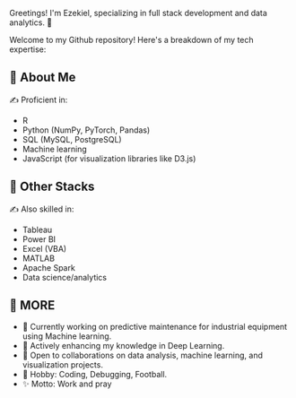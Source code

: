 Greetings! I'm Ezekiel, specializing in full stack development and data analytics. 👋

Welcome to my Github repository! Here's a breakdown of my tech expertise:

## 🚀 About Me
✍️ Proficient in:
   * R
   * Python (NumPy, PyTorch, Pandas)
   * SQL (MySQL, PostgreSQL)
   * Machine learning
   * JavaScript (for visualization libraries like D3.js)

## 🚀 Other Stacks
✍️ Also skilled in:
   * Tableau
   * Power BI
   * Excel (VBA)
   * MATLAB
   * Apache Spark
   * Data science/analytics

## 🚀 MORE
   * 🔭 Currently working on predictive maintenance for industrial equipment using Machine learning.
   * 🌱 Actively enhancing my knowledge in Deep Learning.
   * 👯 Open to collaborations on data analysis, machine learning, and visualization projects.
   * 🎉 Hobby: Coding, Debugging, Football.
   * ✨ Motto: Work and pray  
